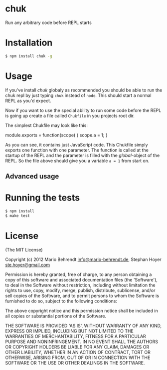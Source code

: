 # chuk

Run any arbitrary code before REPL starts

# Installation

```bash
$ npm install chuk -g
```

# Usage

If you've install *chuk* globaly as recommended you should be able to run the
chuk repl by just typing `chuk` instead of `node`. This should start a normal
REPL as you'd expect.

Now if you want to use the special ability to run some code before the REPL is
going up create a file called `Chukfile` in you projects root dir.

The simplest Chukfile may look like this:

  module.exports = function(scope) {
    scope.a = 1;
  }

As you can see, it contains just JavaScript code. This Chukfile simply exports
one function with one parameter. The function is called at the startup of the
REPL and the parameter is filled with the *global*-object of the REPL. So
the file above should give you a variable `a = 1` from start on.

## Advanced usage



# Running the tests

```bash
$ npm install
$ make test
```

# License

(The MIT License)

Copyright (c) 2012 Mario Behrendt info@mario-behrendt.de, Stephan Hoyer <ste.hoyer@gmail.com>

Permission is hereby granted, free of charge, to any person obtaining a copy of this software and associated documentation files (the 'Software'), to deal in the Software without restriction, including without limitation the rights to use, copy, modify, merge, publish, distribute, sublicense, and/or sell copies of the Software, and to permit persons to whom the Software is furnished to do so, subject to the following conditions:

The above copyright notice and this permission notice shall be included in all copies or substantial portions of the Software.

THE SOFTWARE IS PROVIDED 'AS IS', WITHOUT WARRANTY OF ANY KIND, EXPRESS OR IMPLIED, INCLUDING BUT NOT LIMITED TO THE WARRANTIES OF MERCHANTABILITY, FITNESS FOR A PARTICULAR PURPOSE AND NONINFRINGEMENT. IN NO EVENT SHALL THE AUTHORS OR COPYRIGHT HOLDERS BE LIABLE FOR ANY CLAIM, DAMAGES OR OTHER LIABILITY, WHETHER IN AN ACTION OF CONTRACT, TORT OR OTHERWISE, ARISING FROM, OUT OF OR IN CONNECTION WITH THE SOFTWARE OR THE USE OR OTHER DEALINGS IN THE SOFTWARE.
